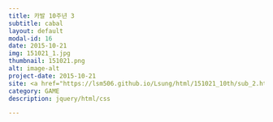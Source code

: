 ```yaml
---
title: 카발 10주년 3
subtitle: cabal
layout: default
modal-id: 16
date: 2015-10-21
img: 151021_1.jpg
thumbnail: 151021.png
alt: image-alt
project-date: 2015-10-21
site: <a href="https://lsm506.github.io/Lsung/html/151021_10th/sub_2.html" target="_blank">Go</a>
category: GAME
description: jquery/html/css

---
```

